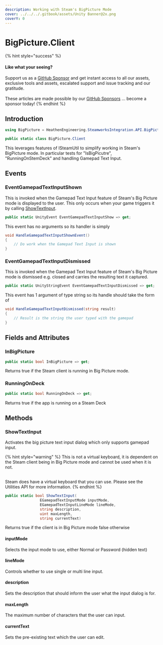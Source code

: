 ```yaml
---
description: Working with Steam's BigPicture Mode
cover: ../../../.gitbook/assets/Unity Banner@2x.png
coverY: 0
---
```


# BigPicture.Client

{% hint style="success" %}
#### Like what your seeing?

Support us as a [GitHub Sponsor](../../../become-a-sponsor/) and get instant access to all our assets, exclusive tools and assets, escalated support and issue tracking and our gratitude.\
\
These articles are made possible by our [GitHub Sponsors](../../../become-a-sponsor/) ... become a sponsor today!
{% endhint %}

## &#x20;Introduction

```csharp
using BigPicture = HeathenEngineering.SteamworksIntegration.API.BigPicture.Client;
```

```csharp
public static class BigPicture.Client
```

This leverages features of ISteamUtil to simplify working in Steam's BigPicture mode. In particular tests for "IsBigPicutre", "RunningOnStemDeck" and handling Gamepad Text Input.

## Events

### EventGamepadTextInputShown

This is invoked when the Gamepad Text Input feature of Steam's Big Picture mode is displayed to the user. This only occurs when your game triggers it by calling [ShowTextInput](bigpicture.client.md#undefined).

```csharp
public static UnityEvent EventGamepadTextInputShow => get;
```

This event has no arguments so its handler is simply

```csharp
void HandleGamepadTextInputShownEvent()
{
    // Do work when the Gamepad Text Input is shown
}
```

### EventGamepadTextInputDismissed

This is invoked when the Gamepad Text Input feature of Steam's Big Picture mode is dismissed e.g. closed and carries the resulting text it captured.

```csharp
public static UnityStringEvent EventGamepadTextInputDismissed => get;
```

This event has 1 argument of type string so its handle should take the form of

```csharp
void HandleGamepadTextInputDismissed(string result)
{
    // Result is the string the user typed with the gamepad
}
```

## Fields and Attributes

### InBigPicture

```csharp
public static bool InBigPicture => get;
```

Returns true if the Steam client is running in Big Picture mode.

### RunningOnDeck

```csharp
public static bool RunningOnDeck => get;
```

Returns true if the app is running on a Steam Deck

## Methods

### ShowTextInput

Activates the big picture text input dialog which only supports gamepad input.

{% hint style="warning" %}
This is not a virtual keyboard, it is dependent on the Steam client being in Big Picture mode and cannot be used when it is not.

\
Steam does have a virtual keyboard that you can use. Please see the Utilities API for more information.
{% endhint %}

```csharp
public static bool ShowTextInput(
                EGamepadTextInputMode inputMode,
                EGamepadTextInputLineMode lineMode,
                string description, 
                uint maxLength, 
                string currentText)
```

Returns true if the client is in Big Picture mode false otherwise

#### inputMode

Selects the input mode to use, either Normal or Password (hidden text)

#### lineMode

Controls whether to use single or multi line input.

#### description

Sets the description that should inform the user what the input dialog is for.

#### maxLength

The maximum number of characters that the user can input.

#### currentText

Sets the pre-existing text which the user can edit.
